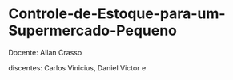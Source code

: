 # Controle-de-Estoque-para-um-Supermercado-Pequeno

Docente: Allan Crasso

discentes: Carlos Vinicius, Daniel Victor e